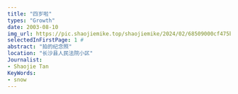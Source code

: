 ```yaml
---
title: "四岁啦"
types: "Growth"
date: 2003-08-10
img_url: https://pic.shaojiemike.top/shaojiemike/2024/02/68509000cf475b2d3783a0cdf4fb30e6.png
selectedInFirstPage: 1 # 
abstract: "拍的纪念照"
location: "长沙县人民法院小区"
Journalist:
- Shaojie Tan
KeyWords:
- snow
---
```


